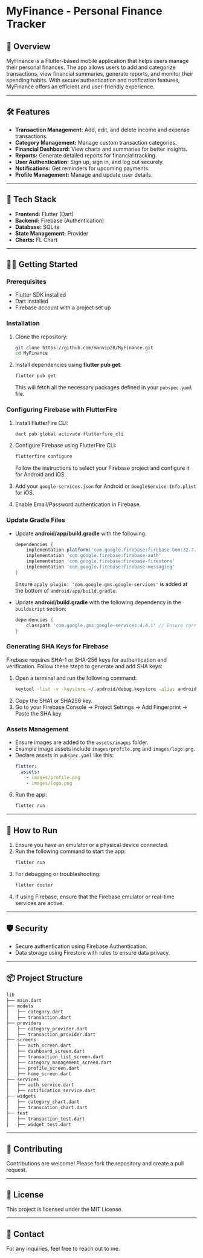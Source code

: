 # MyFinance - Personal Finance Tracker

## 📌 **Overview**
MyFinance is a Flutter-based mobile application that helps users manage their personal finances. The app allows users to add and categorize transactions, view financial summaries, generate reports, and monitor their spending habits. With secure authentication and notification features, MyFinance offers an efficient and user-friendly experience.

---

## 🛠 **Features**
- **Transaction Management:** Add, edit, and delete income and expense transactions.
- **Category Management:** Manage custom transaction categories.
- **Financial Dashboard:** View charts and summaries for better insights.
- **Reports:** Generate detailed reports for financial tracking.
- **User Authentication:** Sign up, sign in, and log out securely.
- **Notifications:** Get reminders for upcoming payments.
- **Profile Management:** Manage and update user details.

---

## 🚀 **Tech Stack**
- **Frontend:** Flutter (Dart)
- **Backend:** Firebase (Authentication)
- **Database:** SQLite
- **State Management:** Provider
- **Charts:** FL Chart

---

## 🧑‍💻 **Getting Started**

### Prerequisites
- Flutter SDK installed
- Dart installed
- Firebase account with a project set up

### Installation
1. Clone the repository:
    ```bash
    git clone https://github.com/manvip28/MyFinance.git
    cd MyFinance
    ```

2. Install dependencies using **flutter pub get**:
    ```bash
    flutter pub get
    ```
    This will fetch all the necessary packages defined in your `pubspec.yaml` file.

### Configuring Firebase with FlutterFire

1. Install FlutterFire CLI:
    ```bash
    dart pub global activate flutterfire_cli
    ```
2. Configure Firebase using FlutterFire CLI:
    ```bash
    flutterfire configure
    ```
    Follow the instructions to select your Firebase project and configure it for Android and iOS.

3. Add your `google-services.json` for Android or `GoogleService-Info.plist` for iOS.

4. Enable Email/Password authentication in Firebase.

### Update Gradle Files

- Update **android/app/build.gradle** with the following:
    ```gradle
    dependencies {
        implementation platform('com.google.firebase:firebase-bom:32.7.0')
        implementation 'com.google.firebase:firebase-auth'
        implementation 'com.google.firebase:firebase-firestore'
        implementation 'com.google.firebase:firebase-messaging'
    }
    ```
    Ensure `apply plugin: 'com.google.gms.google-services'` is added at the bottom of `android/app/build.gradle`.

- Update **android/build.gradle** with the following dependency in the `buildscript` section:
    ```gradle
    dependencies {
        classpath 'com.google.gms:google-services:4.4.1' // Ensure correct placement
    }
    ```

### Generating SHA Keys for Firebase
Firebase requires SHA-1 or SHA-256 keys for authentication and verification. Follow these steps to generate and add SHA keys:
1. Open a terminal and run the following command:
    ```bash
    keytool -list -v -keystore ~/.android/debug.keystore -alias androiddebugkey -storepass android -keypass android
    ```
2. Copy the SHA1 or SHA256 key.
3. Go to your Firebase Console → Project Settings → Add Fingerprint → Paste the SHA key.

### Assets Management
- Ensure images are added to the `assets/images` folder.
- Example image assets include `images/profile.png` and `images/logo.png`.
- Declare assets in `pubspec.yaml` like this:
    ```yaml
    flutter:
      assets:
        - images/profile.png
        - images/logo.png
    ```

6. Run the app:
    ```bash
    flutter run
    ```

---

## 🏃 **How to Run**
1. Ensure you have an emulator or a physical device connected.
2. Run the following command to start the app:
    ```bash
    flutter run
    ```
3. For debugging or troubleshooting:
    ```bash
    flutter doctor
    ```
4. If using Firebase, ensure that the Firebase emulator or real-time services are active.

---


## 🛡 **Security**
- Secure authentication using Firebase Authentication.
- Data storage using Firestore with rules to ensure data privacy.

---

## 📦 **Project Structure**
```bash
lib
├── main.dart
├── models
│   ├── category.dart
│   ├── transaction.dart
├── providers
│   ├── category_provider.dart
│   ├── transaction_provider.dart
├── screens
│   ├── auth_screen.dart
│   ├── dashboard_screen.dart
│   ├── transaction_list_screen.dart
│   ├── category_management_screen.dart
│   ├── profile_screen.dart
│   ├── home_screen.dart
├── services
│   ├── auth_service.dart
│   ├── notification_service.dart
├── widgets
│   ├── category_chart.dart
│   ├── transcation_chart.dart
├── test
│   ├── transaction_test.dart
│   ├── widget_test.dart
```

---

## 🤝 **Contributing**
Contributions are welcome! Please fork the repository and create a pull request.

---

## 📝 **License**
This project is licensed under the MIT License.

---

## 📧 **Contact**
For any inquiries, feel free to reach out to me.

